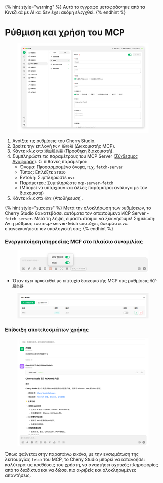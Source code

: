 
{% hint style="warning" %}
Αυτό το έγγραφο μεταφράστηκε από τα Κινεζικά με AI και δεν έχει ακόμη ελεγχθεί.
{% endhint %}

# Ρύθμιση και χρήση του MCP

<figure><img src="../../.gitbook/assets/image (8).png" alt=""><figcaption></figcaption></figure>

1. Ανοίξτε τις ρυθμίσεις του Cherry Studio.
2. Βρείτε την επιλογή `MCP 服务器` (Διακομιστής MCP).
3. Κάντε κλικ στο `添加服务器` (Προσθήκη διακομιστή).
4. Συμπληρώστε τις παραμέτρους του MCP Server ([Σύνδεσμος Αναφοράς](https://github.com/modelcontextprotocol/servers/tree/main/src/fetch)). Οι πιθανές παράμετροι:
   * Όνομα: Προσαρμοσμένο όνομα, π.χ. `fetch-server`
   * Τύπος: Επιλέξτε `STDIO`
   * Εντολή: Συμπληρώστε `uvx`
   * Παράμετροι: Συμπληρώστε `mcp-server-fetch`
   * (Μπορεί να υπάρχουν και άλλες παράμετροι ανάλογα με τον διακομιστή)
5. Κάντε κλικ στο `保存` (Αποθήκευση).

{% hint style="success" %}
Μετά την ολοκλήρωση των ρυθμίσεων, το Cherry Studio θα κατεβάσει αυτόματα τον απαιτούμενο MCP Server - `fetch server`. Μετά τη λήψη, είμαστε έτοιμοι να ξεκινήσουμε! Σημείωση: Αν η ρύθμιση του mcp-server-fetch αποτύχει, δοκιμάστε να επανεκκινήσετε τον υπολογιστή σας.
{% endhint %}

### Ενεργοποίηση υπηρεσίας MCP στο πλαίσιο συνομιλίας

<figure><img src="../../.gitbook/assets/MCP-输入框按钮示例.png" alt=""><figcaption></figcaption></figure>

* Όταν έχει προστεθεί με επιτυχία διακομιστής MCP στις ρυθμίσεις `MCP 服务器`

<figure><img src="../../.gitbook/assets/MCP服务器示例.png" alt=""><figcaption></figcaption></figure>

### **Επίδειξη αποτελεσμάτων χρήσης**

<figure><img src="../../.gitbook/assets/image (1) (1).png" alt=""><figcaption></figcaption></figure>

Όπως φαίνεται στην παραπάνω εικόνα, με την ενσωμάτωση της λειτουργίας `fetch` του MCP, το Cherry Studio μπορεί να κατανοήσει καλύτερα τις προθέσεις του χρήστη, να ανακτήσει σχετικές πληροφορίες από το διαδίκτυο και να δώσει πιο ακριβείς και ολοκληρωμένες απαντήσεις.
